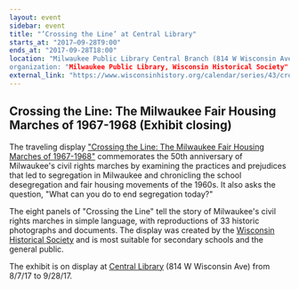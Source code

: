 ```yaml
---
layout: event
sidebar: event
title: "’Crossing the Line’ at Central Library"
starts_at: "2017–09-28T9:00"
ends_at: "2017-09-28T18:00"
location: "Milwaukee Public Library Central Branch (814 W Wisconsin Ave)”
organization: "Milwaukee Public Library, Wisconsin Historical Society"
external_link: "https://www.wisconsinhistory.org/calendar/series/43/crossing-the-line"
---
```


## Crossing the Line: The Milwaukee Fair Housing Marches of 1967-1968 (Exhibit closing) 

The traveling display ["Crossing the Line: The Milwaukee Fair Housing Marches of 1967-1968"](https://www.wisconsinhistory.org/calendar/series/43/crossing-the-line) commemorates the 50th anniversary of Milwaukee's civil rights marches by examining the practices and prejudices that led to segregation in Milwaukee and chronicling the school desegregation and fair housing movements of the 1960s. It also asks the question, "What can you do to end segregation today?"
 
The eight panels of "Crossing the Line" tell the story of Milwaukee's civil rights marches in simple language, with reproductions of 33 historic photographs and documents. The display was created by the [Wisconsin Historical Society](https://www.wisconsinhistory.org) and is most suitable for secondary schools and the general public.
 
The exhibit is on display at [Central Library](http://www.mpl.org/hours_locations/central.php) (814 W Wisconsin Ave) from 8/7/17 to 9/28/17.
